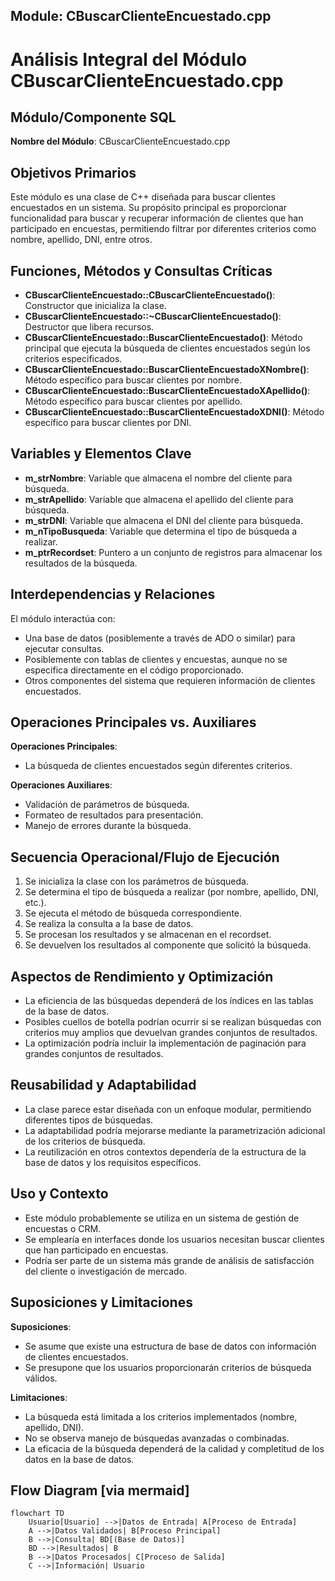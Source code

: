 ## Module: CBuscarClienteEncuestado.cpp
# Análisis Integral del Módulo CBuscarClienteEncuestado.cpp

## Módulo/Componente SQL
**Nombre del Módulo**: CBuscarClienteEncuestado.cpp

## Objetivos Primarios
Este módulo es una clase de C++ diseñada para buscar clientes encuestados en un sistema. Su propósito principal es proporcionar funcionalidad para buscar y recuperar información de clientes que han participado en encuestas, permitiendo filtrar por diferentes criterios como nombre, apellido, DNI, entre otros.

## Funciones, Métodos y Consultas Críticas
- **CBuscarClienteEncuestado::CBuscarClienteEncuestado()**: Constructor que inicializa la clase.
- **CBuscarClienteEncuestado::~CBuscarClienteEncuestado()**: Destructor que libera recursos.
- **CBuscarClienteEncuestado::BuscarClienteEncuestado()**: Método principal que ejecuta la búsqueda de clientes encuestados según los criterios especificados.
- **CBuscarClienteEncuestado::BuscarClienteEncuestadoXNombre()**: Método específico para buscar clientes por nombre.
- **CBuscarClienteEncuestado::BuscarClienteEncuestadoXApellido()**: Método específico para buscar clientes por apellido.
- **CBuscarClienteEncuestado::BuscarClienteEncuestadoXDNI()**: Método específico para buscar clientes por DNI.

## Variables y Elementos Clave
- **m_strNombre**: Variable que almacena el nombre del cliente para búsqueda.
- **m_strApellido**: Variable que almacena el apellido del cliente para búsqueda.
- **m_strDNI**: Variable que almacena el DNI del cliente para búsqueda.
- **m_nTipoBusqueda**: Variable que determina el tipo de búsqueda a realizar.
- **m_ptrRecordset**: Puntero a un conjunto de registros para almacenar los resultados de la búsqueda.

## Interdependencias y Relaciones
El módulo interactúa con:
- Una base de datos (posiblemente a través de ADO o similar) para ejecutar consultas.
- Posiblemente con tablas de clientes y encuestas, aunque no se especifica directamente en el código proporcionado.
- Otros componentes del sistema que requieren información de clientes encuestados.

## Operaciones Principales vs. Auxiliares
**Operaciones Principales**:
- La búsqueda de clientes encuestados según diferentes criterios.

**Operaciones Auxiliares**:
- Validación de parámetros de búsqueda.
- Formateo de resultados para presentación.
- Manejo de errores durante la búsqueda.

## Secuencia Operacional/Flujo de Ejecución
1. Se inicializa la clase con los parámetros de búsqueda.
2. Se determina el tipo de búsqueda a realizar (por nombre, apellido, DNI, etc.).
3. Se ejecuta el método de búsqueda correspondiente.
4. Se realiza la consulta a la base de datos.
5. Se procesan los resultados y se almacenan en el recordset.
6. Se devuelven los resultados al componente que solicitó la búsqueda.

## Aspectos de Rendimiento y Optimización
- La eficiencia de las búsquedas dependerá de los índices en las tablas de la base de datos.
- Posibles cuellos de botella podrían ocurrir si se realizan búsquedas con criterios muy amplios que devuelvan grandes conjuntos de resultados.
- La optimización podría incluir la implementación de paginación para grandes conjuntos de resultados.

## Reusabilidad y Adaptabilidad
- La clase parece estar diseñada con un enfoque modular, permitiendo diferentes tipos de búsquedas.
- La adaptabilidad podría mejorarse mediante la parametrización adicional de los criterios de búsqueda.
- La reutilización en otros contextos dependería de la estructura de la base de datos y los requisitos específicos.

## Uso y Contexto
- Este módulo probablemente se utiliza en un sistema de gestión de encuestas o CRM.
- Se emplearía en interfaces donde los usuarios necesitan buscar clientes que han participado en encuestas.
- Podría ser parte de un sistema más grande de análisis de satisfacción del cliente o investigación de mercado.

## Suposiciones y Limitaciones
**Suposiciones**:
- Se asume que existe una estructura de base de datos con información de clientes encuestados.
- Se presupone que los usuarios proporcionarán criterios de búsqueda válidos.

**Limitaciones**:
- La búsqueda está limitada a los criterios implementados (nombre, apellido, DNI).
- No se observa manejo de búsquedas avanzadas o combinadas.
- La eficacia de la búsqueda dependerá de la calidad y completitud de los datos en la base de datos.
## Flow Diagram [via mermaid]
```mermaid
flowchart TD
    Usuario[Usuario] -->|Datos de Entrada| A[Proceso de Entrada]
    A -->|Datos Validados| B[Proceso Principal]
    B -->|Consulta| BD[(Base de Datos)]
    BD -->|Resultados| B
    B -->|Datos Procesados| C[Proceso de Salida]
    C -->|Información| Usuario
```

